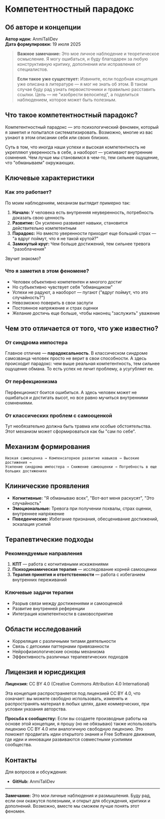 # Компетентностный парадокс

## Об авторе и концепции
**Автор идеи:** AnmiTaliDev  
**Дата формулировки:** 19 июля 2025  

> **Важное замечание:** Это мое личное наблюдение и теоретическое осмысление. Я могу ошибаться, и буду благодарен за любую конструктивную критику, дополнения или исправления от специалистов. 
>
> **Если такое уже существует:** Извините, если подобная концепция уже описана в литературе — я мог не знать об этом. В таком случае буду рад узнать первоисточники и правильно расставить ссылки. Цель — не "изобрести велосипед", а поделиться наблюдением, которое может быть полезным.

## Что такое компетентностный парадокс?

Компетентностный парадокс — это психологический феномен, который я заметил и попытался систематизировать. Возможно, многие из вас узнают в этом описании себя или своих близких.

Суть в том, что иногда наши успехи и высокая компетентность не укрепляют уверенность в себе, а наоборот — усиливают внутренние сомнения. Чем лучше мы становимся в чем-то, тем сильнее ощущение, что "обманываем" окружающих.

## Ключевые характеристики

### Как это работает?
По моим наблюдениям, механизм выглядит примерно так:

1. **Начало:** У человека есть внутренняя неуверенность, потребность доказать свою ценность
2. **Развитие:** Он усиленно развивает навыки, становится действительно компетентным
3. **Парадокс:** Но вместо уверенности приходит еще больший страх — "а вдруг поймут, что я не такой крутой?"
4. **Замкнутый круг:** Чем больше достижений, тем сильнее тревога "разоблачения"

Звучит знакомо?

### Что я заметил в этом феномене?
- Человек объективно компетентен и многого достиг
- Но субъективно чувствует себя "обманщиком"  
- Успехи не радуют, а наоборот — пугают ("вдруг поймут, что это случайность?")
- Невозможно поверить в свои заслуги
- Постоянное напряжение и страх оценки
- Желание достичь еще больше, чтобы наконец "заслужить" уважение

## Чем это отличается от того, что уже известно?

### От синдрома импостера
Главное отличие — **парадоксальность**. В классическом синдроме самозванца человек просто не верит в свои способности. А здесь происходит парадокс: чем выше реальная компетентность, тем сильнее ощущение обмана. То есть успех не лечит проблему, а усугубляет ее.

### От перфекционизма  
Перфекционист боится ошибиться. А здесь человек может не ошибаться и достигать высот, но все равно мучиться внутренними сомнениями.

### От классических проблем с самооценкой
Тут необязательно должна быть травма или особые обстоятельства. Этот механизм может сформироваться как бы "сам по себе".

## Механизм формирования

```
Низкая самооценка → Компенсаторное развитие навыков → Высокие достижения → 
Усиление синдрома импостера → Снижение самооценки → Потребность в еще больших достижениях
```

## Клинические проявления

- **Когнитивные:** "Я обманываю всех", "Вот-вот меня раскусят", "Это случайность"
- **Эмоциональные:** Тревога при получении похвалы, страх оценки, внутреннее напряжение
- **Поведенческие:** Избегание признания, обесценивание достижений, эскалация усилий

## Терапевтические подходы

### Рекомендуемые направления
1. **КПТ** — работа с когнитивными искажениями
2. **Психодинамическая терапия** — исследование корней самооценки
3. **Терапия принятия и ответственности** — работа с избеганием внутренних переживаний

### Ключевые задачи терапии
- Разрыв связи между достижениями и самооценкой
- Развитие внутренней референции
- Интеграция компетентности в самовосприятие

## Области исследований

- Корреляция с различными типами деятельности
- Связь с детскими паттернами привязанности
- Нейрофизиологические основы механизма
- Эффективность различных терапевтических подходов

## Лицензия и юрисдикция

**Лицензия:** CC BY 4.0 (Creative Commons Attribution 4.0 International)

Эта концепция распространяется под лицензией CC BY 4.0, что означает: вы можете свободно использовать, изменять и распространять материал в любых целях, даже коммерческих, при условии указания авторства.

**Просьба к сообществу:** Если вы создаете производные работы на основе этой концепции, я прошу (но не обязываю) также использовать лицензию CC BY 4.0 или аналогичную свободную лицензию. Это поможет продвигать идеи открытого знания и Free Software движения, где идеи и инновации развиваются совместными усилиями сообщества.

## Контакты

Для вопросов и обсуждения:
- **GitHub:** AnmiTaliDev

---

**Замечание:** Это мои личные наблюдения и размышления. Буду рад, если они окажутся полезными, и открыт для обсуждения, критики и дополнений. Возможно, вместе мы сможем лучше понять этот феномен.
